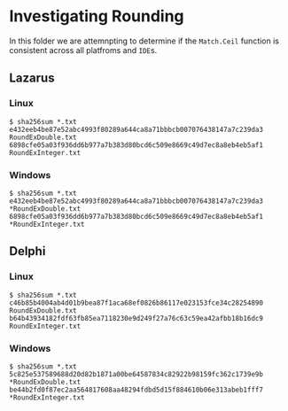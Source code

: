 # Investigating Rounding

In this folder we are attemnpting to determine if the `Match.Ceil` function is consistent across all platfroms and `IDE`s.

## Lazarus

### Linux

```console
$ sha256sum *.txt
e432eeb4be87e52abc4993f80289a644ca8a71bbbcb007076438147a7c239da3  RoundExDouble.txt
6898cfe05a03f936dd6b977a7b383d80bcd6c509e8669c49d7ec8a8eb4eb5af1  RoundExInteger.txt
```

### Windows

```console
$ sha256sum *.txt
e432eeb4be87e52abc4993f80289a644ca8a71bbbcb007076438147a7c239da3 *RoundExDouble.txt
6898cfe05a03f936dd6b977a7b383d80bcd6c509e8669c49d7ec8a8eb4eb5af1 *RoundExInteger.txt
```

## Delphi

### Linux

```console
$ sha256sum *.txt
c46b85b4004ab4d01b9bea87f1aca68ef0826b86117e023153fce34c28254890  RoundExDouble.txt
b64b43934182fdf63fb85ea7118230e9d249f27a76c63c59ea42afbb18b16dc9  RoundExInteger.txt
```

### Windows

```console
$ sha256sum *.txt
5c825e537589688d20d82b1871a00be64587834c82922b98159fc362c1739e9b *RoundExDouble.txt
be44b2fd0f87ec2aa564817608aa48294fdbd5d15f884610b06e313abeb1fff7 *RoundExInteger.txt
```
